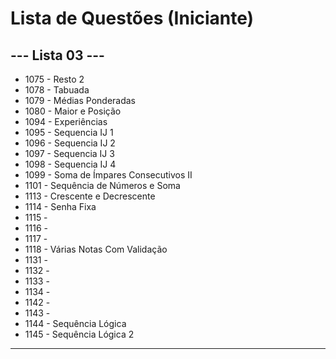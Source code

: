 
# Lista de Questões (Iniciante)

## --- Lista 03 ---

* 1075 - Resto 2
* 1078 - Tabuada
* 1079 - Médias Ponderadas
* 1080 - Maior e Posição
* 1094 - Experiências
* 1095 - Sequencia IJ 1
* 1096 - Sequencia IJ 2
* 1097 - Sequencia IJ 3
* 1098 - Sequencia IJ 4
* 1099 - Soma de Ímpares Consecutivos II
* 1101 - Sequência de Números e Soma
* 1113 - Crescente e Decrescente
* 1114 - Senha Fixa
* 1115 - 
* 1116 - 
* 1117 - 
* 1118 - Várias Notas Com Validação
* 1131 - 
* 1132 - 
* 1133 - 
* 1134 - 
* 1142 - 
* 1143 - 
* 1144 - Sequência Lógica
* 1145 - Sequência Lógica 2
---